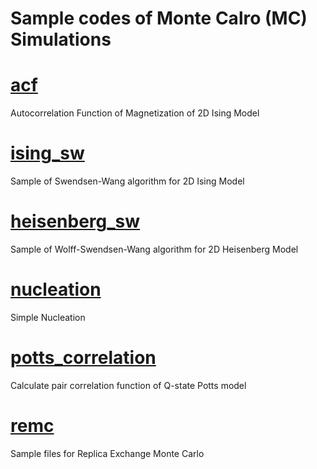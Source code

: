 Sample codes of Monte Calro (MC) Simulations
===

# [acf](acf)

Autocorrelation Function of Magnetization of 2D Ising Model

# [ising_sw](ising_sw)

Sample of Swendsen-Wang algorithm for 2D Ising Model

# [heisenberg_sw](heisenberg_sw)

Sample of Wolff-Swendsen-Wang algorithm for 2D Heisenberg Model

# [nucleation](nucleation)

Simple Nucleation

# [potts_correlation](potts_correlation)

Calculate pair correlation function of Q-state Potts model

# [remc](remc)

Sample files for Replica Exchange Monte Carlo

